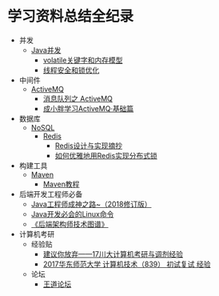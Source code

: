 # 学习资料总结全纪录
* 并发
	* [Java并发](https://github.com/gdufeZLYL/blog/blob/master/README.md#Java并发)
		* [volatile关键字和内存模型](https://github.com/gdufeZLYL/blog/blob/master/Java/JUC/volatile%E5%85%B3%E9%94%AE%E5%AD%97%E5%92%8C%E5%86%85%E5%AD%98%E6%A8%A1%E5%9E%8B.md)
		* [线程安全和锁优化](https://github.com/gdufeZLYL/blog/blob/master/Java/JUC/%E7%BA%BF%E7%A8%8B%E5%AE%89%E5%85%A8%E5%92%8C%E9%94%81%E4%BC%98%E5%8C%96.md)
* 中间件
	* [ActiveMQ](https://github.com/gdufeZLYL/blog/blob/master/README.md#ActiveMQ)
		* [消息队列之 ActiveMQ](https://juejin.im/post/5ad46f34518825651d08265c)
		* [成小胖学习ActiveMQ·基础篇](https://www.cnblogs.com/cyfonly/p/6380860.html)
* 数据库
	* [NoSQL](https://github.com/gdufeZLYL/blog/blob/master/README.md#NoSQL)
		* [Redis](https://github.com/gdufeZLYL/blog/blob/master/README.md#Redis)
			* [Redis设计与实现摘抄](https://github.com/gdufeZLYL/blog/tree/master/Redis/Redis%E8%AE%BE%E8%AE%A1%E4%B8%8E%E5%AE%9E%E7%8E%B0)
			* [如何优雅地用Redis实现分布式锁](https://mp.weixin.qq.com/s?__biz=MzAxNjM2MTk0Ng==&mid=2247484015&idx=1&sn=210322c6fdf2976f8f809d25b42031ec&chksm=9bf4b2daac833bcc0a2f66f61f17eef20ac47cb8d0005dd9dfa011a7558434e95621a1de1f36&mpshare=1&scene=1&srcid=0428ghtvhCXIjgcLhpjwzK5S#rd)
* 构建工具
	* [Maven](https://github.com/gdufeZLYL/blog/blob/master/README.md#Maven)
		* [Maven教程](https://www.yiibai.com/maven/)
* 后端开发工程师必备
	* [Java工程师成神之路~（2018修订版）](http://www.hollischuang.com/archives/489)
	* [Java开发必会的Linux命令](http://www.hollischuang.com/archives/800)
	* [《后端架构师技术图谱》](https://github.com/xingshaocheng/architect-awesome/blob/master/README.md#%E5%9C%A8%E7%BA%BF%E7%94%B5%E5%AD%90%E4%B9%A6)
* 计算机考研
	* 经验贴
		* [建议你放弃——17川大计算机考研与调剂经验](https://zhuanlan.zhihu.com/p/34290471)
		* [2017华东师范大学 计算机技术（839） 初试复试 经验](http://www.cskaoyan.com/thread-642773-1-1.html)
	* 论坛
		* [王道论坛](http://www.cskaoyan.com/forum.php)

